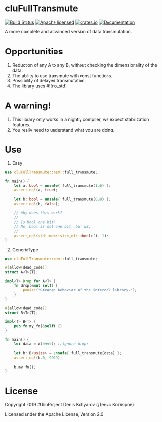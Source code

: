 # cluFullTransmute
[![Build Status](https://travis-ci.org/clucompany/cluFullTransmute.svg?branch=master)](https://travis-ci.org/clucompany/cluFullTransmute)
[![Apache licensed](https://img.shields.io/badge/license-Apache%202.0-blue.svg)](./LICENSE)
[![crates.io](http://meritbadge.herokuapp.com/cluFullTransmute)](https://crates.io/crates/cluFullTransmute)
[![Documentation](https://docs.rs/cluFullTransmute/badge.svg)](https://docs.rs/cluFullTransmute)

A more complete and advanced version of data transmutation.

# Opportunities
1. Reduction of any A to any B, without checking the dimensionality of the data.
2. The ability to use transmute with const functions.
3. Possibility of delayed transmutation.
4. The library uses #![no_std]

# A warning!

1. This library only works in a nightly compiler, we expect stabilization features.
2. You really need to understand what you are doing.


# Use

1. Easy

```rust
use cluFullTransmute::mem::full_transmute;

fn main() {
	let a: bool = unsafe{ full_transmute(1u8) };
	assert_eq!(a, true);
	
	let b: bool = unsafe{ full_transmute(0u8) };
	assert_eq!(b, false);
	
	// Why does this work?
	//
	// Is bool one bit?
	// No, bool is not one bit, but u8.
	//
	assert_eq!(std::mem::size_of::<bool>(), 1);
}
```

2. GenericType

```rust
use cluFullTransmute::mem::full_transmute;

#[allow(dead_code)]
struct A<T>(T);

impl<T> Drop for A<T> {
	fn drop(&mut self) {
		panic!("Strange behavior of the internal library.");
	}
}

#[allow(dead_code)]
struct B<T>(T);

impl<T> B<T> {
	pub fn my_fn(&self) {}
}

fn main() {
	let data = A(9999); //ignore drop!
	
	let b: B<usize> = unsafe{ full_transmute(data) };
	assert_eq!(b.0, 9999);
	
	b.my_fn();
}
```

# License

Copyright 2019 #UlinProject Denis Kotlyarov (Денис Котляров)

Licensed under the Apache License, Version 2.0
